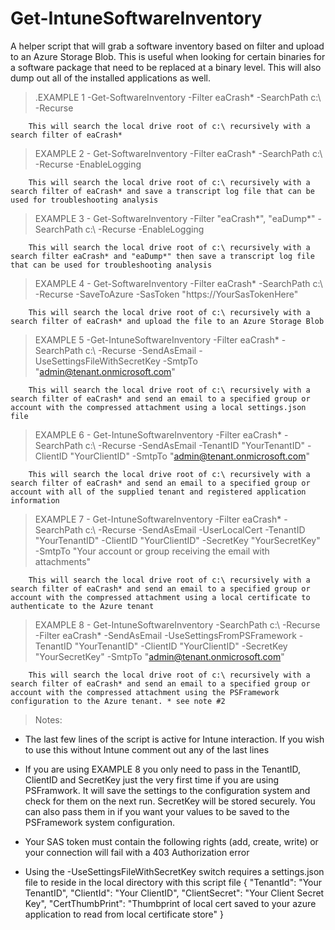 # Get-IntuneSoftwareInventory

A helper script that will grab a software inventory based on filter and upload to an Azure Storage Blob. This is useful when looking for certain binaries
for a software package that need to be replaced at a binary level. This will also dump out all of the installed applications as well.

> .EXAMPLE 1 -Get-SoftwareInventory -Filter eaCrash* -SearchPath c:\ -Recurse

        This will search the local drive root of c:\ recursively with a search filter of eaCrash*

> EXAMPLE 2 - Get-SoftwareInventory -Filter eaCrash* -SearchPath c:\ -Recurse -EnableLogging

        This will search the local drive root of c:\ recursively with a search filter of eaCrash* and save a transcript log file that can be used for troubleshooting analysis

> EXAMPLE 3 - Get-SoftwareInventory -Filter "eaCrash*", "eaDump*" -SearchPath c:\ -Recurse -EnableLogging

        This will search the local drive root of c:\ recursively with a search filter eaCrash* and "eaDump*" then save a transcript log file that can be used for troubleshooting analysis

> EXAMPLE 4 - Get-SoftwareInventory -Filter eaCrash* -SearchPath c:\ -Recurse -SaveToAzure -SasToken "https://YourSasTokenHere"

        This will search the local drive root of c:\ recursively with a search filter of eaCrash* and upload the file to an Azure Storage Blob

> EXAMPLE 5 -Get-IntuneSoftwareInventory -Filter eaCrash* -SearchPath c:\ -Recurse -SendAsEmail -UseSettingsFileWithSecretKey -SmtpTo "admin@tenant.onmicrosoft.com"

        This will search the local drive root of c:\ recursively with a search filter of eaCrash* and send an email to a specified group or account with the compressed attachment using a local settings.json file

> EXAMPLE 6 - Get-IntuneSoftwareInventory -Filter eaCrash* -SearchPath c:\ -Recurse -SendAsEmail -TenantID "YourTenantID" -ClientID "YourClientID" -SmtpTo "admin@tenant.onmicrosoft.com"

        This will search the local drive root of c:\ recursively with a search filter of eaCrash* and send an email to a specified group or account with all of the supplied tenant and registered application information

> EXAMPLE 7 - Get-IntuneSoftwareInventory -Filter eaCrash* -SearchPath c:\ -Recurse -SendAsEmail -UserLocalCert -TenantID "YourTenantID" -ClientID "YourClientID" -SecretKey "YourSecretKey" -SmtpTo "Your account or group receiving the email with attachments"

        This will search the local drive root of c:\ recursively with a search filter of eaCrash* and send an email to a specified group or account with the compressed attachment using a local certificate to authenticate to the Azure tenant

> EXAMPLE 8 - Get-IntuneSoftwareInventory -SearchPath c:\ -Recurse -Filter eaCrash* -SendAsEmail -UseSettingsFromPSFramework -TenantID "YourTenantID" -ClientID "YourClientID" -SecretKey "YourSecretKey" -SmtpTo "admin@tenant.onmicrosoft.com"

        This will search the local drive root of c:\ recursively with a search filter of eaCrash* and send an email to a specified group or account with the compressed attachment using the PSFramework configuration to the Azure tenant. * see note #2

> Notes:

* The last few lines of the script is active for Intune interaction. If you wish to use this without Intune comment out any of the last lines

* If you are using EXAMPLE 8 you only need to pass in the TenantID, ClientID and SecretKey just the very first time if you are using PSFramwork. It will save the settings to the configuration system and check for them on the next run. SecretKey will be stored securely. You can also pass them in if you want your values to be saved to the PSFramework system configuration.

* Your SAS token must contain the following rights (add, create, write) or your connection will fail with a 403 Authorization error

* Using the -UseSettingsFileWithSecretKey switch requires a settings.json file to reside in the local directory with this script file
{
    "TenantId": "Your TenantID",
    "ClientId": "Your ClientID",
    "ClientSecret": "Your Client Secret Key",
    "CertThumbPrint": "Thumbprint of local cert saved to your azure application to read from local certificate store"
}
